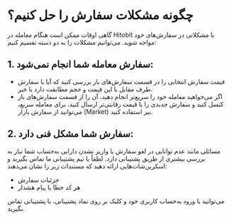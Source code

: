 # چگونه مشکلات سفارش را حل کنیم؟

گاهی اوقات ممکن است هنگام معامله در Hitobit با مشکلاتی در سفارش‌های خود مواجه شوید. می‌توانیم مشکلات را به دو دسته تقسیم کنیم:

## 1.	سفارش معامله شما انجام نمی‌شود:

-	قیمت سفارش انتخابی را در قسمت سفارش‌های باز بررسی کنید که آیا با سفارش طرف مقابل با این قیمت و حجم مطابقت دارد یا خیر.
-	اگر می‌خواهید معامله خود را سریع‌تر انجام دهید، آن را از قسمت سفارش‌های باز کنسل کنید و سفارش جدیدی را با قیمت رقابتی‌تر ارسال کنید. برای معامله سریع، می‌توانید از سفارش بازار (Market)  نیز استفاده کنید.

## 2.	سفارش شما مشکل فنی دارد:

مسائلی مانند عدم توانایی در لغو سفارش  یا واریز نشدن دارایی به‌حساب شما نیاز به بررسی بیشتری از طریق پشتیبانی دارد. لطفاً با تیم پشتیبانی ما تماس بگیرید و اسکرین‌شات‌هایی ارائه دهید که مستندات زیر را نشان می‌دهند:

-	جزئیات سفارش
-	هر کد خطا یا پیام هشدار

می‌توانید با ورود به‌حساب کاربری خود و کلیک بر روی نماد پشتیبانی، با پشتیبانی تماس بگیرید.
